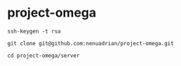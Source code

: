 # project-omega

```
ssh-keygen -t rsa

git clone git@github.com:nenuadrian/project-omega.git

cd project-omega/server
```
